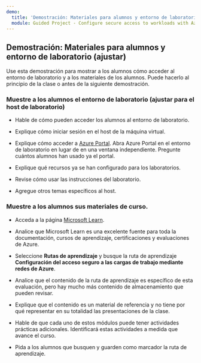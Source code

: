 ```yaml
---
demo:
  title: 'Demostración: Materiales para alumnos y entorno de laboratorio (ajustar)'
  module: Guided Project - Configure secure access to workloads with Azure virtual networking services
---
```

## Demostración: Materiales para alumnos y entorno de laboratorio (ajustar)

Use esta demostración para mostrar a los alumnos cómo acceder al entorno de laboratorio y a los materiales de los alumnos. Puede hacerlo al principio de la clase o antes de la siguiente demostración. 

### Muestre a los alumnos el entorno de laboratorio (ajustar para el host de laboratorio)

- Hable de cómo pueden acceder los alumnos al entorno de laboratorio. 

- Explique cómo iniciar sesión en el host de la máquina virtual.

- Explique cómo acceder a [Azure Portal](https://portal.azure.com). Abra Azure Portal en el entorno de laboratorio en lugar de en una ventana independiente. Pregunte cuántos alumnos han usado ya el portal. 

- Explique qué recursos ya se han configurado para los laboratorios.

- Revise cómo usar las instrucciones del laboratorio. 

- Agregue otros temas específicos al host. 

### Muestre a los alumnos sus materiales de curso.

- Acceda a la página [Microsoft Learn](https://learn.microsoft.com).

- Analice que Microsoft Learn es una excelente fuente para toda la documentación, cursos de aprendizaje, certificaciones y evaluaciones de Azure. 

- Seleccione **Rutas de aprendizaje** y busque la ruta de aprendizaje **Configuración del acceso seguro a las cargas de trabajo mediante redes de Azure**.

- Analice que el contenido de la ruta de aprendizaje es específico de esta evaluación, pero hay mucho más contenido de almacenamiento que pueden revisar.

- Explique que el contenido es un material de referencia y no tiene por qué representar en su totalidad las presentaciones de la clase.

- Hable de que cada uno de estos módulos puede tener actividades prácticas adicionales. Identificará estas actividades a medida que avance el curso. 

- Pida a los alumnos que busquen y guarden como marcador la ruta de aprendizaje.

 